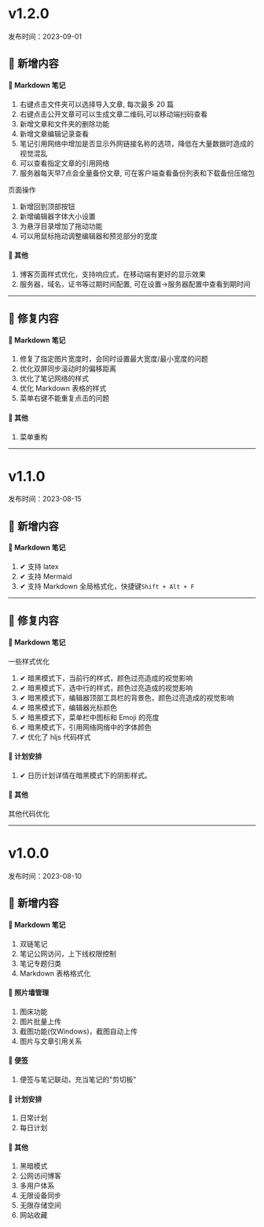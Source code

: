 # v1.2.0

发布时间：2023-09-01

## 🌟 新增内容

#### 📔 Markdown 笔记

1. 右键点击文件夹可以选择导入文章, 每次最多 20 篇
2. 右键点击公开文章可可以生成文章二维码,可以移动端扫码查看
3. 新增文章和文件夹的删除功能
4. 新增文章编辑记录查看
5. 笔记引用网络中增加是否显示外网链接名称的选项，降低在大量数据时造成的视觉混乱
6. 可以查看指定文章的引用网络
7. 服务器每天早7点会全量备份文章, 可在客户端查看备份列表和下载备份压缩包

页面操作

1. 新增回到顶部按钮
2. 新增编辑器字体大小设置
3. 为悬浮目录增加了拖动功能
4. 可以用鼠标拖动调整编辑器和预览部分的宽度

#### 🔘 其他

1. 博客页面样式优化，支持响应式，在移动端有更好的显示效果
2. 服务器，域名，证书等过期时间配置, 可在设置->服务器配置中查看到期时间

---

## 🔧 修复内容

#### 📔 Markdown 笔记

1. 修复了指定图片宽度时，会同时设置最大宽度/最小宽度的问题
2. 优化双屏同步滚动时的偏移距离
3. 优化了笔记网络的样式
4. 优化 Markdown 表格的样式
5. 菜单右键不能重复点击的问题

#### 🔘 其他

1. 菜单重构

--- 

# v1.1.0

发布时间：2023-08-15

## 🌟 新增内容

#### 📔 Markdown 笔记

1. ✔ 支持 latex
2. ✔ 支持 Mermaid
3. ✔ 支持 Markdown 全局格式化，快捷键`Shift + Alt + F`

---

## 🔧 修复内容

#### 📔 Markdown 笔记

一些样式优化

1. ✔ 暗黑模式下，当前行的样式，颜色过亮造成的视觉影响
2. ✔ 暗黑模式下，选中行的样式，颜色过亮造成的视觉影响
3. ✔ 暗黑模式下，编辑器顶部工具栏的背景色，颜色过亮造成的视觉影响
4. ✔ 暗黑模式下，编辑器光标颜色
5. ✔ 暗黑模式下，菜单栏中图标和 Emoji 的亮度
6. ✔ 暗黑模式下，引用网络网络中的字体颜色
7. ✔ 优化了 hljs 代码样式

#### 📅 计划安排

1. ✔ 日历计划详情在暗黑模式下的阴影样式。

#### 🔘 其他

其他代码优化


--- 

# v1.0.0

发布时间：2023-08-10

## 🌟 新增内容

#### 📔 Markdown 笔记

1. 双链笔记
2. 笔记公网访问，上下线权限控制
3. 笔记专题归类
4. Markdown 表格格式化

#### 🌄 照片墙管理

1. 图床功能
2. 图片批量上传
3. 截图功能(仅Windows)，截图自动上传
4. 图片与文章引用关系

#### 🎫 便签

1. 便签与笔记联动，充当笔记的"剪切板"

#### 📅 计划安排

1. 日常计划
2. 每日计划

#### 🔘 其他

1. 黑暗模式
2. 公网访问博客
3. 多用户体系
4. 无限设备同步
5. 无限存储空间
6. 网站收藏
